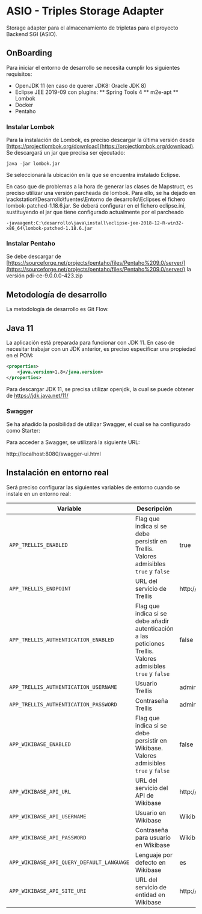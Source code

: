 # ASIO - Triples Storage Adapter

Storage adapter para el almacenamiento de tripletas para el proyecto Backend SGI (ASIO).

## OnBoarding

Para iniciar el entorno de desarrollo se necesita cumplir los siguientes requisitos:

* OpenJDK 11 (en caso de querer JDK8: Oracle JDK 8)
* Eclipse JEE 2019-09 con plugins:
** Spring Tools 4
** m2e-apt
** Lombok
* Docker
* Pentaho


### Instalar Lombok

Para la instalación de Lombok, es preciso descargar la última versión desde [https://projectlombok.org/download](https://projectlombok.org/download). Se descargará un jar que precisa ser ejecutado:

	java -jar lombok.jar

Se seleccionará la ubicación en la que se encuentra instalado Eclipse.

En caso que de problemas a la hora de generar las clases de Mapstruct, es preciso utilizar una versión parcheada de lombok. Para ello, se ha dejado en \\rackstation\Desarrollo\fuentes\Entorno de desarrollo\Eclipses el fichero lombok-patched-1.18.6.jar. Se deberá configurar en el fichero eclipse.ini, sustituyendo el jar que tiene configurado actualmente por el parcheado

```
-javaagent:C:\desarrollo\java\install\eclipse-jee-2018-12-R-win32-x86_64\lombok-patched-1.18.6.jar
```


### Instalar Pentaho

Se debe descargar de  [https://sourceforge.net/projects/pentaho/files/Pentaho%209.0/server/](https://sourceforge.net/projects/pentaho/files/Pentaho%209.0/server/) la versión pdi-ce-9.0.0.0-423.zip


## Metodología de desarrollo

La metodología de desarrollo es Git Flow.

## Java 11

La aplicación está preparada para funcionar con JDK 11. En caso de necesitar trabajar con un JDK anterior, es preciso especificar una propiedad en el POM:

```xml
<properties>
	<java.version>1.8</java.version>
</properties>
```

Para descargar JDK 11, se precisa utilizar openjdk, la cual se puede obtener de https://jdk.java.net/11/

### Swagger

Se ha añadido la posibilidad de utilizar Swagger, el cual se ha configurado como Starter:

Para acceder a Swagger, se utilizará la siguiente URL:

http://localhost:8080/swagger-ui.html

## Instalación en entorno real

Será preciso configurar las siguientes variables de entorno cuando se instale en un entorno real:

|Variable|Descripción|Valor por defecto|
|---|---|---|
|`APP_TRELLIS_ENABLED`|Flag que indica si se debe persistir en Trellis. Valores admisibles `true` y `false`|true|
|`APP_TRELLIS_ENDPOINT`|URL del servicio de Trellis|http://localhost:80|
|`APP_TRELLIS_AUTHENTICATION_ENABLED`|Flag que indica si se debe añadir autenticación a las peticiones Trellis. Valores admisibles `true` y `false`|false|
|`APP_TRELLIS_AUTHENTICATION_USERNAME`|Usuario Trellis|admin|
|`APP_TRELLIS_AUTHENTICATION_PASSWORD`|Contraseña Trellis|admin|
|`APP_WIKIBASE_ENABLED`|Flag que indica si se debe persistir en Wikibase. Valores admisibles `true` y `false`|false|
|`APP_WIKIBASE_API_URL`|URL del servicio del API de Wikibase|http://localhost:8181/api.php|
|`APP_WIKIBASE_API_USERNAME`|Usuario en Wikibase|WikibaseAdmin|
|`APP_WIKIBASE_API_PASSWORD`|Contraseña para usuario en Wikibase|WikibaseDockerAdminPass|
|`APP_WIKIBASE_API_QUERY_DEFAULT_LANGUAGE`|Lenguaje por defecto en Wikibase|es|
|`APP_WIKIBASE_API_SITE_URI`|URL del servicio de entidad en Wikibase|http://localhost:8181/entity/|


